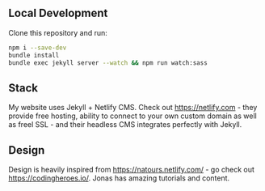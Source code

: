 ## Local Development

Clone this repository and run:

```bash
npm i --save-dev
bundle install
bundle exec jekyll server --watch && npm run watch:sass

```

## Stack

My website uses Jekyll + Netlify CMS. Check out https://netlify.com - they provide free hosting, ability to connect to your own custom domain as well as freel SSL - and their headless CMS integrates perfectly with Jekyll.

## Design

Design is heavily inspired from https://natours.netlify.com/ - go check out https://codingheroes.io/. Jonas has amazing tutorials and content.
